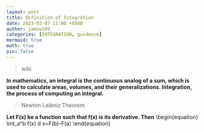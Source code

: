 ```yaml
---
layout: post
title: Definition of Integration
date: 2023-03-07 11:00 +0800
author: jamie109
categories: [INTEGRATION, guidence]
mermaid: true 
math: true
pin: false
---
```

> wiki

**In mathematics, an integral is the continuous analog of a sum, which is used to calculate areas, volumes, and their generalizations. Integration, the process of computing an integral.**

> Newton Leibniz Theorem    

**Let F(x) be a function such that f(x) is its derivative. Then** \begin{equation}
\int_a^b f(x) d x=F(b)-F(a)
\end{equation}

